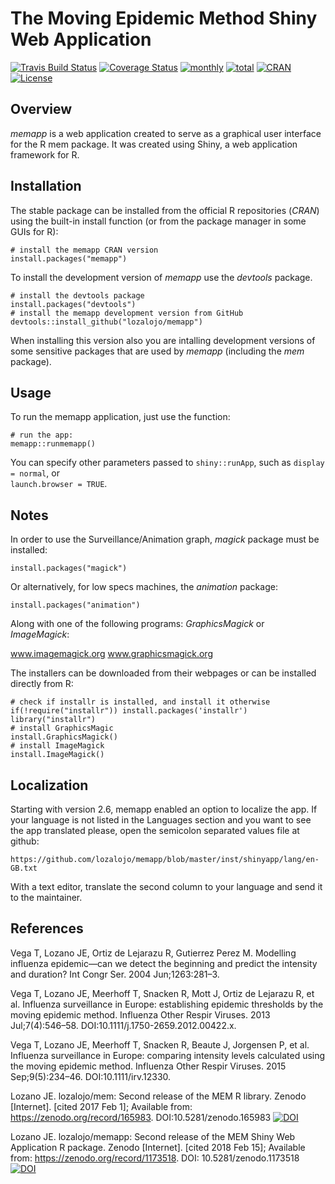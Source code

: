 # The Moving Epidemic Method Shiny Web Application

[![Travis Build Status](https://travis-ci.org/lozalojo/memapp.svg?branch=master)](https://travis-ci.org/lozalojo/memapp)
[![Coverage Status](https://img.shields.io/codecov/c/github/lozalojo/memapp/master.svg)](https://codecov.io/github/lozalojo/memapp?branch=master)
[![monthly](http://cranlogs.r-pkg.org/badges/memapp)](https://www.rpackages.io/package/memapp) 
[![total](http://cranlogs.r-pkg.org/badges/grand-total/memapp)](https://www.rpackages.io/package/memapp)
[![CRAN](http://www.r-pkg.org/badges/version/memapp?color=009999)](https://cran.r-project.org/package=memapp)
[![License](https://img.shields.io/badge/license-GPL%20%28%3E=%202%29-lightgrey.svg?style=flat)](http://www.gnu.org/licenses/gpl-2.0.html)

## Overview

*memapp* is a web application created to serve as a graphical user interface for the R mem package. It was created using Shiny, a web application framework for R.

## Installation

The stable package can be installed from the official R repositories (*CRAN*) using the built-in install function (or from the package manager in some GUIs for R):

```
# install the memapp CRAN version
install.packages("memapp")
```

To install the development version of *memapp* use the *devtools* package.

```
# install the devtools package
install.packages("devtools")
# install the memapp development version from GitHub
devtools::install_github("lozalojo/memapp")
```
When installing this version also you are intalling development versions of some sensitive packages that are used by *memapp* (including the *mem* package).

## Usage

To run the memapp application, just use the function:

```
# run the app:
memapp::runmemapp()
```

You can specify other parameters passed to `shiny::runApp`, such as `display = normal`, or  
`launch.browser = TRUE`.

## Notes

In order to use the Surveillance/Animation graph, *magick* package must be installed:

```
install.packages("magick")
```

Or alternatively, for low specs machines, the *animation* package:

```
install.packages("animation")
```

Along with one of the following programs: *GraphicsMagick* or *ImageMagick*:

www.imagemagick.org
www.graphicsmagick.org

The installers can be downloaded from their webpages or can be installed directly from R:

```
# check if installr is installed, and install it otherwise
if(!require("installr")) install.packages('installr')
library("installr")
# install GraphicsMagic
install.GraphicsMagick()
# install ImageMagick
install.ImageMagick()
```

## Localization

Starting with version 2.6, memapp enabled an option to localize the app. If your language is not listed in the Languages section and you want to see the app translated please, open the semicolon separated values file at github:

```
https://github.com/lozalojo/memapp/blob/master/inst/shinyapp/lang/en-GB.txt
```

With a text editor, translate the second column to your language and send it to the maintainer.

## References

Vega T, Lozano JE, Ortiz de Lejarazu R, Gutierrez Perez M. Modelling influenza epidemic—can we detect the beginning and predict the intensity and duration? Int Congr Ser. 2004 Jun;1263:281–3. 

Vega T, Lozano JE, Meerhoff T, Snacken R, Mott J, Ortiz de Lejarazu R, et al. Influenza surveillance in Europe: establishing epidemic thresholds by the moving epidemic method. Influenza Other Respir Viruses. 2013 Jul;7(4):546–58. DOI:10.1111/j.1750-2659.2012.00422.x.

Vega T, Lozano JE, Meerhoff T, Snacken R, Beaute J, Jorgensen P, et al. Influenza surveillance in Europe: comparing intensity levels calculated using the moving epidemic method. Influenza Other Respir Viruses. 2015 Sep;9(5):234–46. DOI:10.1111/irv.12330.

Lozano JE. lozalojo/mem: Second release of the MEM R library. Zenodo [Internet]. [cited 2017 Feb 1]; Available from: https://zenodo.org/record/165983. DOI:10.5281/zenodo.165983
[![DOI](https://zenodo.org/badge/47120918.svg)](https://zenodo.org/badge/latestdoi/47120918)

Lozano JE. lozalojo/memapp: Second release of the MEM Shiny Web Application R package. Zenodo [Internet]. [cited 2018 Feb 15]; Available from: https://zenodo.org/record/1173518. DOI: 10.5281/zenodo.1173518
[![DOI](https://zenodo.org/badge/90709196.svg)](https://zenodo.org/badge/latestdoi/90709196)
